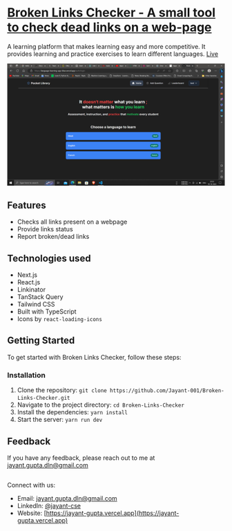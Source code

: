 # [Broken Links Checker - A small tool to check dead links on a web-page](https://broken-links-checker.vercel.app/)

A learning platform that makes learning easy and more competitive. It provides learning and practice exercises to learn different languages. [Live](https://broken-links-checker.vercel.app/)

![Mera Box Banner](https://raw.githubusercontent.com/Jayant-001/Portfolio/main/src/assets/images/projects/pocket_library_project.png)

## Features

- Checks all links present on a webpage
- Provide links status
- Report broken/dead links

## Technologies used

- Next.js
- React.js
- Linkinator
- TanStack Query
- Tailwind CSS
- Built with TypeScript
- Icons by `react-loading-icons`


## Getting Started

To get started with Broken Links Checker, follow these steps:

### Installation

1. Clone the repository: `git clone https://github.com/Jayant-001/Broken-Links-Checker.git`
2. Navigate to the project directory: `cd Broken-Links-Checker`
3. Install the dependencies: `yarn install`
4. Start the server: `yarn run dev`

## Feedback

If you have any feedback, please reach out to me at jayant.gupta.dln@gmail.com

##

Connect with us:
- Email: [jayant.gupta.dln@gmail.com](jayant.gupta.dln@gmail.com)
- LinkedIn: [@jayant-cse](https://www.linkedin.com/in/jayant-cse/)
- Website: [https://jayant-gupta.vercel.app](https://jayant-gupta.vercel.app)

